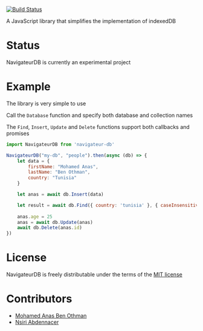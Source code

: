 [![Build Status](https://travis-ci.org/naciriii/navigateur-db.svg?branch=main)](https://travis-ci.org/naciriii/navigateur-db)

A JavaScript library that simplifies the implementation of indexedDB

# Status

NavigateurDB is currently an experimental project

# Example

The library is very simple to use

Call the `Database` function and specify both database and collection names

The `Find`, `Insert`, `Update` and `Delete` functions support both callbacks and promises

```javascript
import NavigateurDB from 'navigateur-db'

NavigateurDB("my-db", "people").then(async (db) => {
    let data = {
        firstName: "Mohamed Anas",
        lastName: "Ben Othman",
        country: "Tunisia"
    }

    let anas = await db.Insert(data)

    let result = await db.Find({ country: 'tunisia' }, { caseInsensitive: true, equalMatch: false })
    
    anas.age = 25
    anas = await db.Update(anas)
    await db.Delete(anas.id)
})
```

# License

NavigateurDB is freely distributable under the terms of the [MIT license](https://github.com/mabotn/navigateur-db/blob/HEAD/LICENSE)

# Contributors

* [Mohamed Anas Ben Othman](mailto:mabo.tn@outlook.com)
* [Nsiri Abdennacer](mailto:fixme)

